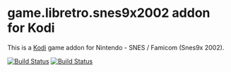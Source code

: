 # game.libretro.snes9x2002 addon for Kodi

This is a [Kodi](http://kodi.tv) game addon for Nintendo - SNES / Famicom (Snes9x 2002).

[![Build Status](https://travis-ci.org/kodi-game/game.libretro.snes9x2002.svg?branch=master)](https://travis-ci.org/kodi-game/game.libretro.snes9x2002)
[![Build Status](https://ci.appveyor.com/api/projects/status/github/kodi-game/game.libretro.snes9x2002?svg=true)](https://ci.appveyor.com/project/kodi-game/game-libretro-snes9x2002)
